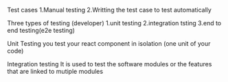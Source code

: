 Test cases
1.Manual testing
2.Writting the test case to test automatically

Three types of testing (developer)
1.unit testing
2.integration tsting
3.end to end testing(e2e testing)

Unit Testing
you test your react component in isolation
(one unit of your code)

Integration testing
It is used to test the software modules or the features that are linked to mutiple modules
